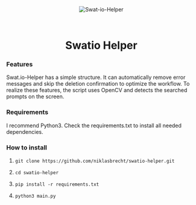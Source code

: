 <div align="center" id="top"> 
  <img src="./.github/app.gif" alt="Swat-io-Helper" />

  &#xa0;
</div>

<h1 align="center">Swatio Helper</h1>



### Features ###
Swat.io-Helper has a simple structure. It can automatically remove error messages and skip the deletion confirmation to optimize the workflow. To realize these features, the script uses OpenCV and detects the searched prompts on the screen.
  
### Requirements ###
I recommend Python3. Check the requirements.txt to install all needed dependencies.

### How to install ###

1. `git clone https://github.com/niklasbrecht/swatio-helper.git`

2. `cd swatio-helper`

3. `pip install -r requirements.txt`

4. `python3 main.py`




